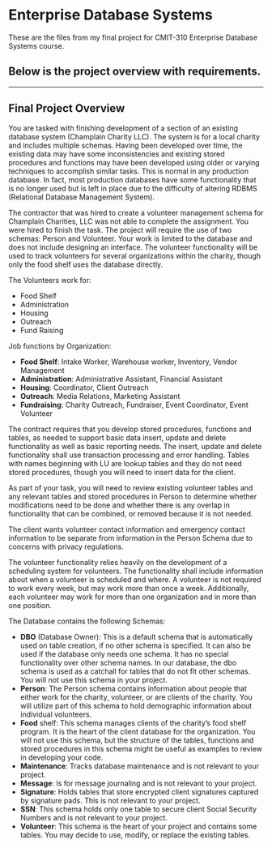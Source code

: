 # Enterprise Database Systems

These are the files from my final project for CMIT-310 Enterprise Database Systems course.

## Below is the project overview with requirements.

---

## Final Project Overview

You are tasked with finishing development of a section of an existing database system (Champlain Charity LLC). The system is for a local charity and includes multiple schemas. Having been developed over time, the existing data may have some inconsistencies and existing stored procedures and functions may have been developed using older or varying techniques to accomplish similar tasks. This is normal in any production database. In fact, most production databases have some functionality that is no longer used but is left in place due to the difficulty of altering RDBMS (Relational Database Management System).

The contractor that was hired to create a volunteer management schema for Champlain Charities, LLC was not able to complete the assignment. You were hired to finish the task. The project will require the use of two schemas: Person and Volunteer. Your work is limited to the database and does not include designing an interface. The volunteer functionality will be used to track volunteers for several organizations within the charity, though only the food shelf uses the database directly.

The Volunteers work for:
* Food Shelf
* Administration
* Housing
* Outreach
* Fund Raising

Job functions by Organization:
* **Food Shelf**: Intake Worker, Warehouse worker, Inventory, Vendor Management
* **Administration**: Administrative Assistant, Financial Assistant
* **Housing**: Coordinator, Client Outreach
* **Outreach**: Media Relations, Marketing Assistant
* **Fundraising**: Charity Outreach, Fundraiser, Event Coordinator, Event Volunteer

The contract requires that you develop stored procedures, functions and tables, as needed to support basic data insert, update and delete functionality as well as basic reporting needs. The insert, update and delete functionality shall use transaction processing and error handling. Tables with names beginning with LU are lookup tables and they do not need stored procedures, though you will need to insert data for the client.

As part of your task, you will need to review existing volunteer tables and any relevant tables and stored procedures in Person to determine whether modifications need to be done and whether there is any overlap in functionality that can be combined, or removed because it is not needed.

The client wants volunteer contact information and emergency contact information to be separate from information in the Person Schema due to concerns with privacy regulations.

The volunteer functionality relies heavily on the development of a scheduling system for volunteers. The functionality shall include information about when a volunteer is scheduled and where. A volunteer is not required to work every week, but may work more than once a week. Additionally, each volunteer may work for more than one organization and in more than one position.

The Database contains the following Schemas:
* **DBO** (Database Owner): This is a default schema that is automatically used on table creation, if no other schema is specified. It can also be used if the database only needs one schema. It has no special functionality over other schema names. In our database, the dbo schema is used as a catchall for tables that do not fit other schemas.  You will not use this schema in your project.
* **Person**: The Person schema contains information about people that either work for the charity, volunteer, or are clients of the charity.  You will utilize part of this schema to hold demographic information about individual volunteers.
* **Food** shelf: This schema manages clients of the charity’s food shelf program. It is the heart of the client database for the organization. You will not use this schema, but the structure of the tables, functions and stored procedures in this schema might be useful as examples to review in developing your code.
* **Maintenance**: Tracks database maintenance and is not relevant to your project.
* **Message**: Is for message journaling and is not relevant to your project.
* **Signature**: Holds tables that store encrypted client signatures captured by signature pads. This is not relevant to your project.
* **SSN**: This schema holds only one table to secure client Social Security Numbers and is not relevant to your project.
* **Volunteer**: This schema is the heart of your project and contains some tables. You may decide to use, modify, or replace the existing tables.